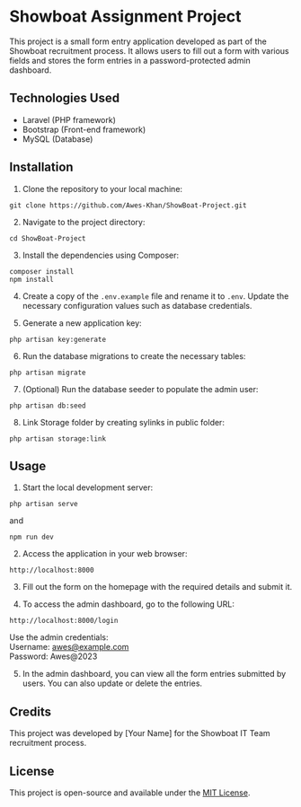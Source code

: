 # Showboat Assignment Project

This project is a small form entry application developed as part of the Showboat recruitment process. It allows users to fill out a form with various fields and stores the form entries in a password-protected admin dashboard.

## Technologies Used

-   Laravel (PHP framework)
-   Bootstrap (Front-end framework)
-   MySQL (Database)

## Installation

1. Clone the repository to your local machine:

```
git clone https://github.com/Awes-Khan/ShowBoat-Project.git
```

2. Navigate to the project directory:

```
cd ShowBoat-Project
```

3. Install the dependencies using Composer:

```
composer install
npm install
```

4. Create a copy of the `.env.example` file and rename it to `.env`. Update the necessary configuration values such as database credentials.

5. Generate a new application key:

```
php artisan key:generate
```

6. Run the database migrations to create the necessary tables:

```
php artisan migrate
```

7. (Optional) Run the database seeder to populate the admin user:

```
php artisan db:seed
```

8. Link Storage folder by creating sylinks in public folder:

```
php artisan storage:link
```

## Usage

1. Start the local development server:

```
php artisan serve
```

and

```
npm run dev
```

2. Access the application in your web browser:

```
http://localhost:8000
```

3. Fill out the form on the homepage with the required details and submit it.

4. To access the admin dashboard, go to the following URL:

```
http://localhost:8000/login
```

Use the admin credentials:  
Username: awes@example.com  
Password: Awes@2023

5. In the admin dashboard, you can view all the form entries submitted by users. You can also update or delete the entries.

## Credits

This project was developed by [Your Name] for the Showboat IT Team recruitment process.

## License

This project is open-source and available under the [MIT License](LICENSE).
